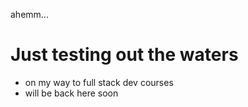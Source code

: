 ahemm...

# Just testing out the waters
- on my way to full stack dev courses
- will be back here soon